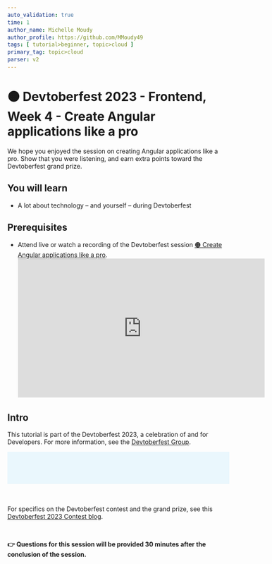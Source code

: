 ```yaml
---
auto_validation: true
time: 1
author_name: Michelle Moudy
author_profile: https://github.com/MMoudy49
tags: [ tutorial>beginner, topic>cloud ]
primary_tag: topic>cloud
parser: v2
---
```


# 🟠 Devtoberfest 2023 - Frontend, Week 4 - Create Angular applications like a pro
<!-- description --> We hope you enjoyed the session on creating Angular applications like a pro. Show that you were listening, and earn extra points toward the Devtoberfest grand prize.

## You will learn
- A lot about technology – and yourself – during Devtoberfest

## Prerequisites
- Attend live or watch a recording of the Devtoberfest session [🟠 Create Angular applications like a pro](https://groups.community.sap.com/t5/devtoberfest/create-angular-applications-like-a-pro/ec-p/289440#M472).
  <iframe width="560" height="315" src="https://www.youtube.com/embed/Zoy6Ag8gQfA" frameborder="0" allowfullscreen></iframe>


## Intro
This tutorial is part of the Devtoberfest 2023, a celebration of and for Developers. For more information, see the [Devtoberfest Group](https://groups.community.sap.com/t5/devtoberfest/gh-p/Devtoberfest).

![Devtoberfest](devtoberfest-banner.gif)

&nbsp;

For specifics on the Devtoberfest contest and the grand prize, see this [Devtoberfest 2023 Contest blog](https://groups.community.sap.com/t5/devtoberfest-blog-posts/devtoberfest-2023-contest/ba-p/9357).

&nbsp;

<b>👉 Questions for this session will be provided 30 minutes after the conclusion of the session.</b>
